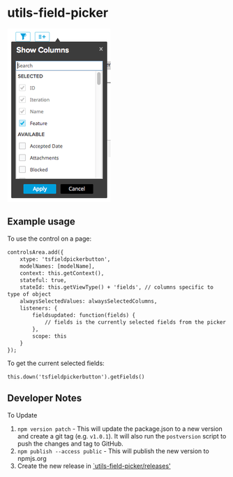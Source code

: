 # utils-field-picker

![This is a screenshot](https://github.com/RallyTechServices/utils-field-picker/raw/master/screenshot.png)
## Example usage
To use the control on a page:
```
controlsArea.add({
    xtype: 'tsfieldpickerbutton',
    modelNames: [modelName],
    context: this.getContext(),
    stateful: true,
    stateId: this.getViewType() + 'fields', // columns specific to type of object
    alwaysSelectedValues: alwaysSelectedColumns,
    listeners: {
        fieldsupdated: function(fields) {
            // fields is the currently selected fields from the picker
        },
        scope: this
    }
});
```

To get the current selected fields:
```
this.down('tsfieldpickerbutton').getFields()
```

## Developer Notes
To Update
1. `npm version patch` - This will update the package.json to a new version and create a git tag (e.g. `v1.0.1`). It will also run the `postversion` script
to push the changes and tag to GitHub.
2. `npm publish --access public` - This will publish the new version to npmjs.org
3. Create the new release in [`utils-field-picker/releases'](https://github.com/RallyTechServices/utils-field-picker/releases)
